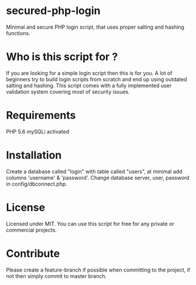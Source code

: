 # secured-php-login
Minimal and secure PHP login script, that uses proper salting and hashing functions.
# Who is this script for ?
If you are looking for a simple login script then this is for you. A lot of beginners try to build login scripts from scratch and end up using outdated salting and hashing. This script comes with a fully implemented user validation system covering most of security issues.
# Requirements
PHP 5.6
mySQLi activated
# Installation
Create a database called "login" with table called "users", at minimal add columns 'username' & 'password'.
Change database server, user, password in config/dbconnect.php.
# License
Licensed under MIT. You can use this script for free for any private or commercial projects.
# Contribute
Please create a feature-branch if possible when committing to the project, if not then simply commit to master branch.
